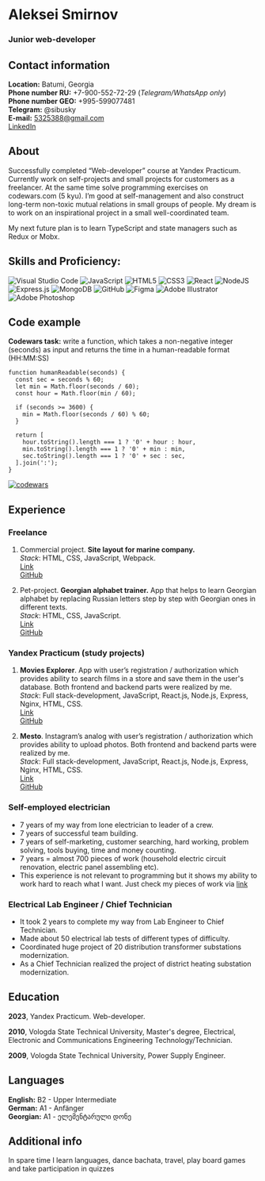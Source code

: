 # Aleksei Smirnov

### Junior web-developer

## Contact information

**Location:** Batumi, Georgia  
**Phone number RU:** +7-900-552-72-29 (_Telegram/WhatsApp only_)  
**Phone number GEO:** +995-599077481  
**Telegram:** @sibusky  
**E-mail:** 5325388@gmail.com  
[LinkedIn](https://www.linkedin.com/in/smirnov-aleksei/)

## About

Successfully completed “Web-developer” course at Yandex Practicum. Currently work on self-projects and small projects for customers as a freelancer. At the same time solve programming exercises on codewars.com (5 kyu). I’m good at self-management and also construct long-term non-toxic mutual relations in small groups of people.
My dream is to work on an inspirational project in a small well-coordinated team. 

My next future plan is to learn TypeScript and state managers such as Redux or Mobx.

## Skills and Proficiency:

![Visual Studio Code](https://img.shields.io/badge/Visual%20Studio%20Code-0078d7.svg?style=for-the-badge&logo=visual-studio-code&logoColor=white)
![JavaScript](https://img.shields.io/badge/javascript-%23323330.svg?style=for-the-badge&logo=javascript&logoColor=%23F7DF1E)
![HTML5](https://img.shields.io/badge/html5-%23E34F26.svg?style=for-the-badge&logo=html5&logoColor=white)
![CSS3](https://img.shields.io/badge/css3-%231572B6.svg?style=for-the-badge&logo=css3&logoColor=white)
![React](https://img.shields.io/badge/react-%2320232a.svg?style=for-the-badge&logo=react&logoColor=%2361DAFB)
![NodeJS](https://img.shields.io/badge/node.js-6DA55F?style=for-the-badge&logo=node.js&logoColor=white)
![Express.js](https://img.shields.io/badge/express.js-%23404d59.svg?style=for-the-badge&logo=express&logoColor=%2361DAFB)
![MongoDB](https://img.shields.io/badge/MongoDB-%234ea94b.svg?style=for-the-badge&logo=mongodb&logoColor=white)
![GitHub](https://img.shields.io/badge/github-%23121011.svg?style=for-the-badge&logo=github&logoColor=white)
![Figma](https://img.shields.io/badge/figma-%23F24E1E.svg?style=for-the-badge&logo=figma&logoColor=white)
![Adobe Illustrator](https://img.shields.io/badge/adobe%20illustrator-%23FF9A00.svg?style=for-the-badge&logo=adobe%20illustrator&logoColor=white)
![Adobe Photoshop](https://img.shields.io/badge/adobe%20photoshop-%2331A8FF.svg?style=for-the-badge&logo=adobe%20photoshop&logoColor=white)

## Code example

**Codewars task:** write a function, which takes a non-negative integer (seconds) as input and returns the time in a human-readable format (HH:MM:SS)

```
function humanReadable(seconds) {
  const sec = seconds % 60;
  let min = Math.floor(seconds / 60);
  const hour = Math.floor(min / 60);

  if (seconds >= 3600) {
    min = Math.floor(seconds / 60) % 60;
  }

  return [
    hour.toString().length === 1 ? '0' + hour : hour,
    min.toString().length === 1 ? '0' + min : min,
    sec.toString().length === 1 ? '0' + sec : sec,
  ].join(':');
}
```

[![codewars](https://www.codewars.com/users/Sibusky/badges/small)](https://www.codewars.com/users/Sibusky) 

## Experience

### Freelance

1. Commercial project. **Site layout for marine company.**   
   *Stack*: HTML, CSS, JavaScript, Webpack.   
   [Link](https://sibusky.github.io/sea-breeze-main/)   
   [GitHub](https://github.com/Sibusky/sea-breeze-main)   

2. Pet-project. **Georgian alphabet trainer.** App that helps to learn Georgian alphabet by replacing Russian letters step by step with Georgian ones in different texts.   
   *Stack*: HTML, CSS, JavaScript.   
   [Link](https://sibusky.github.io/georgian-alphabet/index.html)   
   [GitHub](https://github.com/Sibusky/georgian-alphabet)   

### Yandex Practicum (study projects)

1. **Movies Explorer**. App with user’s registration / authorization which provides ability to search films in a store and save them in the user's database. Both frontend and backend parts were realized by me.   
   *Stack*: Full stack-development, JavaScript, React.js, Node.js, Express, Nginx, HTML, CSS.   
   [Link](https://bitfilms.smirnov.nomoredomains.icu)   
   [GitHub](https://github.com/Sibusky/movies-explorer-frontend)   

2. **Mesto**. Instagram’s analog with user’s registration / authorization which provides ability to upload photos. Both frontend and backend parts were realized by me.   
   *Stack*: Full stack-development, JavaScript, React.js, Node.js, Express, Nginx, HTML, CSS.   
   [Link](https://asmirnov.students.nomoredomains.icu)   
   [GitHub](https://github.com/Sibusky/react-mesto-api-full)   

### Self-employed electrician

- 7 years of my way from lone electrician to leader of a crew.
- 7 years of successful team building.
- 7 years of self-marketing, customer searching, hard working, problem solving, tools buying, time and money counting.
- 7 years = almost 700 pieces of work (household electric circuit renovation, electric panel assembling etc).
- This experience is not relevant to programming but it shows my ability to work hard to reach what I want. Just check my pieces of work via [link](https://vk.com/vol_electro?z=album-114151564_228036620)

### Electrical Lab Engineer / Chief Technician

- It took 2 years to complete my way from Lab Engineer to Chief Technician.
- Made about 50 electrical lab tests of different types of difficulty.
- Coordinated huge project of 20 distribution transformer substations modernization.
- As a Chief Technician realized the project of district heating substation modernization.

## Education

**2023**, Yandex Practicum. Web-developer.

**2010**, Vologda State Technical University, Master's degree, Electrical, Electronic and Communications Engineering Technology/Technician.

**2009**, Vologda State Technical University, Power Supply Engineer.

## Languages

**English:** B2 - Upper Intermediate   
**German:** A1 - Anfänger   
**Georgian:** A1 - ელემენტარული დონე   

## Additional info

In spare time I learn languages, dance bachata, travel, play board games and take participation in quizzes
